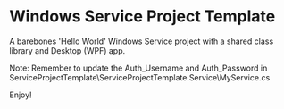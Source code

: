 # Windows Service Project Template
A barebones 'Hello World' Windows Service project with a shared class library and Desktop (WPF) app.

Note: Remember to update the Auth_Username and Auth_Password in ServiceProjectTemplate\ServiceProjectTemplate.Service\MyService.cs

Enjoy!
